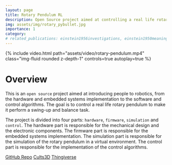 ```yaml
---
layout: page
title: Rotary Pendulum RL
description: Open Source project aimed at controlling a real life rotary pendulum using RL algorithms
img: assets/img/rotary_pybullet.jpg
importance: 1
category:
# related_publications: einstein1956investigations, einstein1950meaning
---
```

<div class="row">
    <div class="col-sm mt-3 mt-md-0">
        {% include video.html path="assets/video/rotary-pendulum.mp4" class="img-fluid rounded z-depth-1" controls=true autoplay=true %}
    </div>
</div>

# Overview

This is an `open source` project aimed at introducing people to robotics, from the hardware and embedded systems implementation to the software and control algorithms. The goal is to control a real life rotary pendulum to make it perform a swing-up and balance task. 

The project is divided into four parts: `hardware`, `firmware`, `simulation` and `control`. The hardware part is responsible for the mechanical design and the electronic components. The firmware part is responsible for the embedded systems implementation. The simulation part is responsible for the simulation of the rotary pendulum in a virtual environment. The control part is responsible for the implementation of the control algorithms.

<!-- button to redirect to the github repository -->
<div class="row justify-content-sm-center">
        <a href="https://github.com/PeriniM/Rotary-Pendulum-RL" class="btn btn-outline-info btn-lg">GitHub Repo</a>
        <a href="https://cults3d.com/en/3d-model/various/rotary-pendulum-rl-open-source-project" class="btn btn-outline-info btn-lg">Cults3D</a>
        <a href="https://www.thingiverse.com/thing:6377165" class="btn btn-outline-info btn-lg">Thingiverse</a>
</div>

